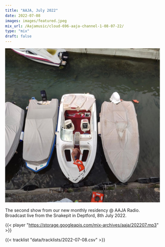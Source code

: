 ```yaml
---
title: "AAJA, July 2022"
date: 2022-07-08
images: images/featured.jpeg
mix_url: /Aajamusic/cloud-696-aaja-channel-1-08-07-22/
type: "mix"
draft: false
---
```


![artwork](images/featured.jpeg)

The second show from our new monthly residency @ AAJA Radio. Broadcast live from the Snakepit in Deptford, 8th July 2022.

{{< player "https://storage.googleapis.com/mix-archives/aaja/202207.mp3" >}}

{{< tracklist "data/tracklists/2022-07-08.csv" >}}
